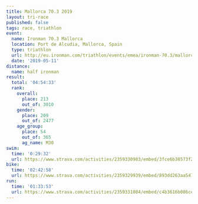 ```yaml
---
title: Mallorca 70.3 2019
layout: tri-race
published: false
tags: race, triathlon
event:
  name: Ironman 70.3 Mallorca
  location: Port de Alcudia, Mallorca, Spain
  type: triathlon
  url: http://eu.ironman.com/triathlon/events/emea/ironman-70.3/mallorca.aspx#axzz5pPJBqonW
  date: '2019-05-11'
distance:
  name: half ironman
result:
  total: '04:54:33'
  rank:
    overall:
      place: 213
      out_of: 3010
    gender:
      place: 209
      out_of: 2477
    age_group:
      place: 54
      out_of: 365
      ag_name: M30
swim:
  time: '0:29:32'
  url: https://www.strava.com/activities/2359330983/embed/3fce6b38573f2e1ab1a120218d6139e7865d5fcb
bike:
  time: '02:42:58'
  url: https://www.strava.com/activities/2359329939/embed/893dd263aa54767ea2ab3b68c172f7ddda1e6287
run:
  time: '01:33:53'
  url: https://www.strava.com/activities/2359331084/embed/c4b3616b086ce52c2caec81d3d2dee5cb1ef5817
---
```


